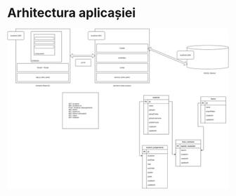 # Arhitectura aplicașiei

![Arhitectura aplica&#x21B;iei WebTech Hub](../.gitbook/assets/diagrama-arhitectura-spa.png)



